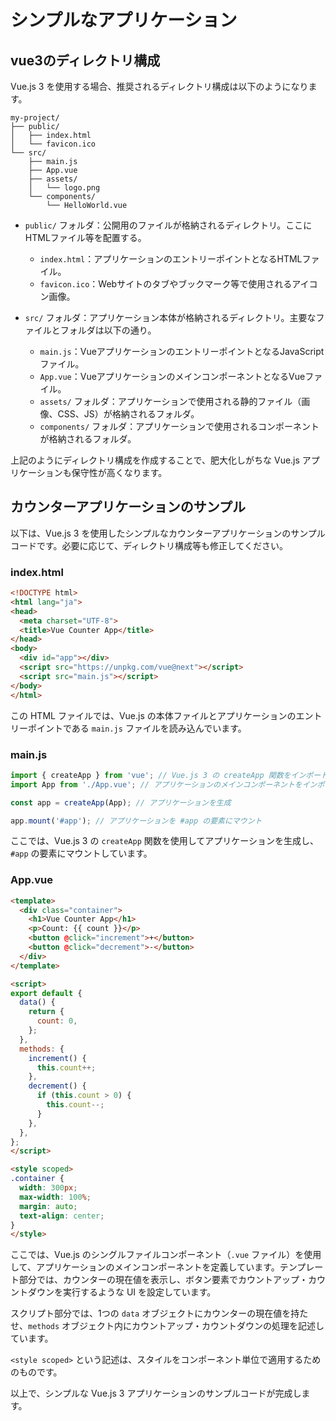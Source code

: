 
# シンプルなアプリケーション

## vue3のディレクトリ構成
<!-- vue3のインストール後、アプリケーションを作る際のディレクトリ構成とその役割を教えてください。markdown形式で出力してください。 -->

Vue.js 3 を使用する場合、推奨されるディレクトリ構成は以下のようになります。

```text
my-project/
├── public/
│   ├── index.html
│   └── favicon.ico
└── src/
    ├── main.js
    ├── App.vue
    ├── assets/
    │   └── logo.png
    └── components/
        └── HelloWorld.vue
```

- `public/` フォルダ：公開用のファイルが格納されるディレクトリ。ここにHTMLファイル等を配置する。
  - `index.html`：アプリケーションのエントリーポイントとなるHTMLファイル。
  - `favicon.ico`：Webサイトのタブやブックマーク等で使用されるアイコン画像。

- `src/` フォルダ：アプリケーション本体が格納されるディレクトリ。主要なファイルとフォルダは以下の通り。
  - `main.js`：VueアプリケーションのエントリーポイントとなるJavaScriptファイル。
  - `App.vue`：VueアプリケーションのメインコンポーネントとなるVueファイル。
  - `assets/` フォルダ：アプリケーションで使用される静的ファイル（画像、CSS、JS）が格納されるフォルダ。
  - `components/` フォルダ：アプリケーションで使用されるコンポーネントが格納されるフォルダ。

上記のようにディレクトリ構成を作成することで、肥大化しがちな Vue.js アプリケーションも保守性が高くなります。

## カウンターアプリケーションのサンプル
<!-- vue3のアプリケーションの実装について学んでいます。index.html、main.js、App.vue、components等を利用したサンプルアプリケーションを具体的なコードと一緒に教えてください。markdown形式で出力してください。 -->
以下は、Vue.js 3 を使用したシンプルなカウンターアプリケーションのサンプルコードです。必要に応じて、ディレクトリ構成等も修正してください。

### index.html

```html
<!DOCTYPE html>
<html lang="ja">
<head>
  <meta charset="UTF-8">
  <title>Vue Counter App</title>
</head>
<body>
  <div id="app"></div>
  <script src="https://unpkg.com/vue@next"></script>
  <script src="main.js"></script>
</body>
</html>
```

この HTML ファイルでは、Vue.js の本体ファイルとアプリケーションのエントリーポイントである `main.js` ファイルを読み込んでいます。

### main.js

```javascript
import { createApp } from 'vue'; // Vue.js 3 の createApp 関数をインポート
import App from './App.vue'; // アプリケーションのメインコンポーネントをインポート

const app = createApp(App); // アプリケーションを生成

app.mount('#app'); // アプリケーションを #app の要素にマウント
```

ここでは、Vue.js 3 の `createApp` 関数を使用してアプリケーションを生成し、`#app` の要素にマウントしています。

### App.vue

```html
<template>
  <div class="container">
    <h1>Vue Counter App</h1>
    <p>Count: {{ count }}</p>
    <button @click="increment">+</button>
    <button @click="decrement">-</button>
  </div>
</template>

<script>
export default {
  data() {
    return {
      count: 0,
    };
  },
  methods: {
    increment() {
      this.count++;
    },
    decrement() {
      if (this.count > 0) {
        this.count--;
      }
    },
  },
};
</script>

<style scoped>
.container {
  width: 300px;
  max-width: 100%;
  margin: auto;
  text-align: center;
}
</style>
```

ここでは、Vue.js のシングルファイルコンポーネント（`.vue` ファイル）を使用して、アプリケーションのメインコンポーネントを定義しています。テンプレート部分では、カウンターの現在値を表示し、ボタン要素でカウントアップ・カウントダウンを実行するような UI を設定しています。

スクリプト部分では、1つの `data` オブジェクトにカウンターの現在値を持たせ、`methods` オブジェクト内にカウントアップ・カウントダウンの処理を記述しています。

`<style scoped>` という記述は、スタイルをコンポーネント単位で適用するためのものです。

以上で、シンプルな Vue.js 3 アプリケーションのサンプルコードが完成します。
